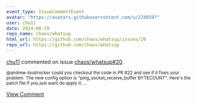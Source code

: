 ```yaml
---
event_type: IssueCommentEvent
avatar: "https://avatars.githubusercontent.com/u/274859?"
user: chu11
date: 2024-08-29
repo_name: chaos/whatsup
html_url: https://github.com/chaos/whatsup/issues/20
repo_url: https://github.com/chaos/whatsup
---
```


<a href='https://github.com/chu11' target='_blank'>chu11</a> commented on issue <a href='https://github.com/chaos/whatsup/issues/20' target='_blank'>chaos/whatsup#20</a>.

<small>@andrew-boatrocker could you checkout the code in PR #22 and see if it fixes your problem.  The new config option is "ping_socket_receive_buffer BYTECOUNT".   Here's the patch file if you just want do apply it....</small>

<a href='https://github.com/chaos/whatsup/issues/20' target='_blank'>View Comment</a>